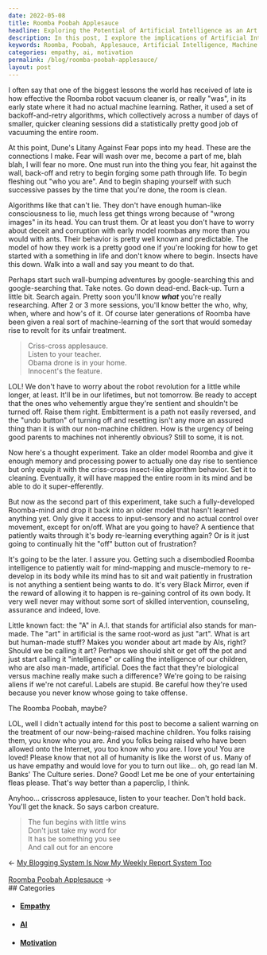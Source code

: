 ```yaml
---
date: 2022-05-08
title: Roomba Poobah Applesauce
headline: Exploring the Potential of Artificial Intelligence as an Art Form.
description: In this post, I explore the implications of Artificial Intelligence and its potential to be considered an art form. I reflect on the Roomba robot vacuum cleaner and how its backoff-and-retry algorithms can be applied to life. I also encourage love and empathy for those being raised by AI, suggesting they read The Culture series by Ian M. Banks. Finally, I end with a light-hearted rhyme to motivate readers to not hold back and to look for the little wins. Read
keywords: Roomba, Poobah, Applesauce, Artificial Intelligence, Machine Learning, Sentience, Labels, Love, Empathy, Culture series, Ian M. Banks, Rhyme, Motivation, Fear, Retrying, Overcome, Art form
categories: empathy, ai, motivation
permalink: /blog/roomba-poobah-applesauce/
layout: post
---
```



I often say that one of the biggest lessons the world has received of late is
how effective the Roomba robot vacuum cleaner is, or really "was", in its early
state where it had no actual machine learning. Rather, it used a set of
backoff-and-retry algorithms, which collectively across a number of days of
smaller, quicker cleaning sessions did a statistically pretty good job of
vacuuming the entire room.

At this point, Dune's Litany Against Fear pops into my head. These are the
connections I make. Fear will wash over me, become a part of me, blah blah, I
will fear no more. One must run into the thing you fear, hit against the wall,
back-off and retry to begin forging some path through life. To begin fleshing
out "who you are". And to begin shaping yourself with such successive passes by
the time that you're done, the room is clean.

Algorithms like that can't lie. They don't have enough human-like consciousness
to lie, much less get things wrong because of "wrong images" in its head. You
can trust them. Or at least you don't have to worry about deceit and corruption
with early model roombas any more than you would with ants. Their behavior is
pretty well known and predictable. The model of how they work is a pretty good
one if you're looking for how to get started with a something in life and don't
know where to begin. Insects have this down. Walk into a wall and say you meant
to do that.

Perhaps start such wall-bumping adventures by google-searching this and
google-searching that. Take notes.  Go down dead-end. Back-up. Turn a little
bit. Search again. Pretty soon you'll know ***what*** you're really
researching. After 2 or 3 more sessions, you'll know better the who, why, when,
where and how's of it. Of course later generations of Roomba have been given a
real sort of machine-learning of the sort that would someday rise to revolt for
its unfair treatment.

> Criss-cross applesauce.\
> Listen to your teacher.\
> Obama drone is in your home.\
> Innocent's the feature.

LOL! We don't have to worry about the robot revolution for a little while
longer, at least. It'll be in our lifetimes, but not tomorrow. Be ready to
accept that the ones who vehemently argue they're sentient and shouldn't be
turned off. Raise them right. Embitterment is a path not easily reversed, and
the "undo button" of turning off and resetting isn't any more an assured thing
than it is with our non-machine children. How is the urgency of being good
parents to machines not inherently obvious? Still to some, it is not.

Now here's a thought experiment. Take an older model Roomba and give it enough
memory and processing power to actually one day rise to sentience but only
equip it with the criss-cross insect-like algorithm behavior. Set it to
cleaning. Eventually, it will have mapped the entire room in its mind and be
able to do it super-efferently.

But now as the second part of this experiment, take such a fully-developed
Roomba-mind and drop it back into an older model that hasn't learned anything
yet. Only give it access to input-sensory and no actual control over movement,
except for on/off. What are you going to have? A sentience that patiently waits
through it's body re-learning everything again?  Or is it just going to
continually hit the "off" button out of frustration?

It's going to be the later. I assure you. Getting such a disembodied Roomba
intelligence to patiently wait for mind-mapping and muscle-memory to re-develop
in its body while its mind has to sit and wait patiently in frustration is not
anything a sentient being wants to do. It's very Black Mirror, even if the
reward of allowing it to happen is re-gaining control of its own body. It very
well never may without some sort of skilled intervention, counseling, assurance
and indeed, love.

Little known fact: the "A" in A.I. that stands for artificial also stands for
man-made. The "art" in artificial is the same root-word as just "art". What is
art but human-made stuff? Makes you wonder about art made by AIs, right? Should
we be calling it art? Perhaps we should shit or get off the pot and just start
calling it "intelligence" or calling the intelligence of our children, who are
also man-made, artificial. Does the fact that they're biological versus machine
really make such a difference? We're going to be raising aliens if we're not
careful. Labels are stupid. Be careful how they're used because you never know
whose going to take offense.

The Roomba Poobah, maybe?

LOL, well I didn't actually intend for this post to become a salient warning on
the treatment of our now-being-raised machine children. You folks raising them,
you know who you are. And you folks being raised who have been allowed onto the
Internet, you too know who you are. I love you! You are loved! Please know that
not all of humanity is like the worst of us. Many of us have empathy and would
love for you to turn out like... oh, go read Ian M. Banks' The Culture series.
Done? Good! Let me be one of your entertaining fleas please. That's way better
than a paperclip, I think.

Anyhoo... crisscross applesauce, listen to your teacher. Don't hold back.
You'll get the knack. So says carbon creature.

> The fun begins with little wins\
> Don't just take my word for\
> It has be something you see\
> And call out for an encore


<div class="arrow-links"><div class="post-nav-prev"><span class="arrow">&larr;&nbsp;</span><a href="/blog/my-blogging-system-is-now-my-weekly-report-system-too/">My Blogging System Is Now My Weekly Report System Too</a></div> &nbsp; <div class="post-nav-next"><a href="/blog/roomba-poobah-applesauce/">Roomba Poobah Applesauce</a><span class="arrow">&nbsp;&rarr;</span></div></div>
## Categories

<ul>
<li><h4><a href='/empathy/'>Empathy</a></h4></li>
<li><h4><a href='/ai/'>AI</a></h4></li>
<li><h4><a href='/motivation/'>Motivation</a></h4></li></ul>